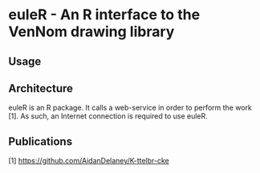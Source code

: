 # euleR - An R interface to the VenNom drawing library

## Usage

## Architecture

euleR is an R package.  It calls a web-service in order to perform the work [1].  As such, an Internet connection is required to use euleR.

## Publications

[1] https://github.com/AidanDelaney/K-ttelbr-cke
